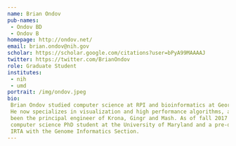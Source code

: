 ```yaml
---
name: Brian Ondov
pub-names:
 - Ondov BD
 - Ondov B
homepage: http://ondov.net/
email: brian.ondov@nih.gov
scholar: https://scholar.google.com/citations?user=bPyA99MAAAAJ
twitter: https://twitter.com/BrianOndov
role: Graduate Student
institutes:
 - nih
 - umd
portrait: /img/ondov.jpeg
bio:
 Brian Ondov studied computer science at RPI and bioinformatics at Georgia Tech.
 He now specializes in visualization and high performance algorithms, and has
 been the principal engineer of Krona, Gingr and Mash. As of fall 2017 he is a
 computer science PhD student at the University of Maryland and a pre-doctoral
 IRTA with the Genome Informatics Section.
---
```

